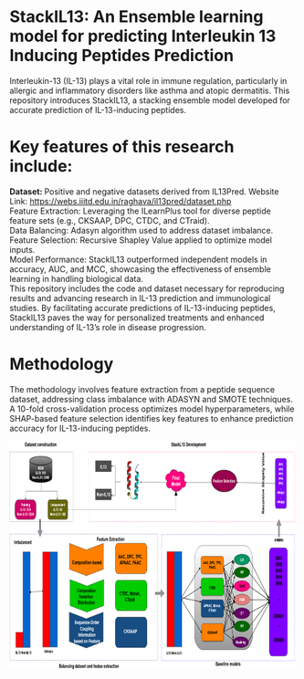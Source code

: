 # StackIL13: An Ensemble learning model for predicting Interleukin 13 Inducing Peptides Prediction

Interleukin-13 (IL-13) plays a vital role in immune regulation, particularly in allergic and inflammatory disorders like asthma and atopic dermatitis. This repository introduces StackIL13, a stacking ensemble model developed for accurate prediction of IL-13-inducing peptides.

# Key features of this research include:

<span style="font-weight: bold">Dataset: </span>Positive and negative datasets derived from IL13Pred. Website Link: https://webs.iiitd.edu.in/raghava/il13pred/dataset.php </br>
Feature Extraction: Leveraging the ILearnPlus tool for diverse peptide feature sets (e.g., CKSAAP, DPC, CTDC, and CTraid). </br>
Data Balancing: Adasyn algorithm used to address dataset imbalance. </br>
Feature Selection: Recursive Shapley Value applied to optimize model inputs. </br>
Model Performance: StackIL13 outperformed independent models in accuracy, AUC, and MCC, showcasing the effectiveness of ensemble learning in handling biological data. </br>
This repository includes the code and dataset necessary for reproducing results and advancing research in IL-13 prediction and immunological studies. By facilitating accurate predictions of IL-13-inducing peptides, StackIL13 paves the way for personalized treatments and enhanced understanding of IL-13’s role in disease progression.

# Methodology
The methodology involves feature extraction from a peptide sequence dataset, addressing class imbalance with ADASYN and SMOTE techniques. A 10-fold cross-validation process optimizes model hyperparameters, while SHAP-based feature selection identifies key features to enhance prediction accuracy for IL-13-inducing peptides.

<img src="https://github.com/izaz-swe/StackIL13/blob/main/final_il13_methodology.png" width="500px" height="400px"/>

